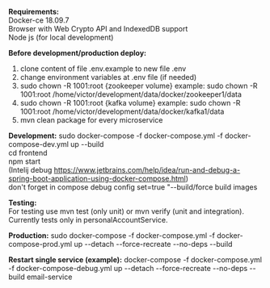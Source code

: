 **Requirements:**  
Docker-ce 18.09.7  
Browser with Web Crypto API and IndexedDB support  
Node js (for local development)

**Before development/production deploy:**
1) clone content of file .env.example to new file .env 
2) change environment variables at .env file (if needed)
3) sudo chown -R 1001:root {zookeeper volume}
example: sudo chown -R 1001:root /home/victor/development/data/docker/zookeeper1/data
4) sudo chown -R 1001:root {kafka volume}
example: sudo chown -R 1001:root /home/victor/development/data/docker/kafka1/data
5) mvn clean package for every microservice

**Development:** 
sudo docker-compose -f docker-compose.yml -f docker-compose-dev.yml up --build  
cd frontend  
npm start  
(Intelij debug https://www.jetbrains.com/help/idea/run-and-debug-a-spring-boot-application-using-docker-compose.html)  
don't forget in compose debug config set=true "--build/force build images

**Testing:**  
For testing use mvn test (only unit) or mvn verify (unit and integration). Currently tests only in personalAccountService.

**Production:**
sudo docker-compose -f docker-compose.yml -f docker-compose-prod.yml up --detach --force-recreate --no-deps --build

**Restart single service (example):**
docker-compose -f docker-compose.yml -f docker-compose-debug.yml up --detach --force-recreate --no-deps --build email-service


